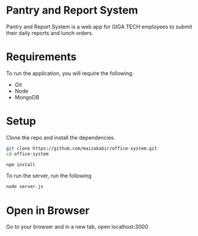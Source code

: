 # Pantry and Report System
Pantry and Report System is a web app for GIGA TECH employees to submit their daily reports and lunch orders. 

# Requirements
To run the application, you will require the following:
* Git
* Node 
* MongoDB

# Setup
Clone the repo and install the dependencies.
```bash
git clone https://github.com/maizakabir/office-system.git
cd office-system
```

```bash
npm install
```
To run the server, run the following
```bash
node server.js
```

# Open in Browser
Go to your browser and in a new tab, open localhost:3000
